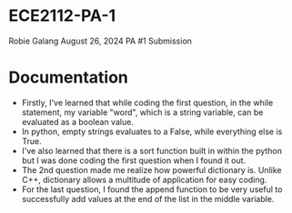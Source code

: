 # ECE2112-PA-1
Robie Galang
August 26, 2024
PA #1 Submission
# Documentation
- Firstly, I've learned that while coding the first question, in the while statement, my variable "word", which is a string variable, can be evaluated as a boolean value. 
-  In python, empty strings evaluates to a False, while everything else is True.
-  I've also learned that there is a sort function built in within the python but I was done coding the first question when I found it out.
-  The 2nd question made me realize how powerful dictionary is. Unlike C++, dictionary allows a multitude of application for easy coding.
-  For the last question, I found the append function to be very useful to successfully add values at the end of the list in the middle variable.
